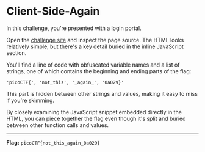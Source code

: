 # Client-Side-Again

In this challenge, you're presented with a login portal.  
  
Open the [challenge site](https://jupiter.challenges.picoctf.org/problem/6353/) and inspect the page source. The HTML looks relatively simple, but there's a key detail buried in the inline JavaScript section.  
  
You'll find a line of code with obfuscated variable names and a list of strings, one of which contains the beginning and ending parts of the flag:  
```
'picoCTF{', 'not_this', '_again_', '0a029}'
```
This part is hidden between other strings and values, making it easy to miss if you're skimming.  
  
By closely examining the JavaScript snippet embedded directly in the HTML, you can piece together the flag even though it's split and buried between other function calls and values.

---

**Flag:** `picoCTF{not_this_again_0a029}`
